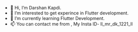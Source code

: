 - 👋 Hi, I’m Darshan Kapdi.
- 👀 I’m interested to get experince in Flutter development.
- 🌱 I’m currently learning Flutter Development.
- 📫 You can contact me from , My Insta ID- ll_mr_dk_1221_ll
<!---
Dk12211221/Dk12211221 is a ✨ special ✨ repository because its `README.md` (this file) appears on your GitHub profile.
You can click the Preview link to take a look at your changes.
--->
